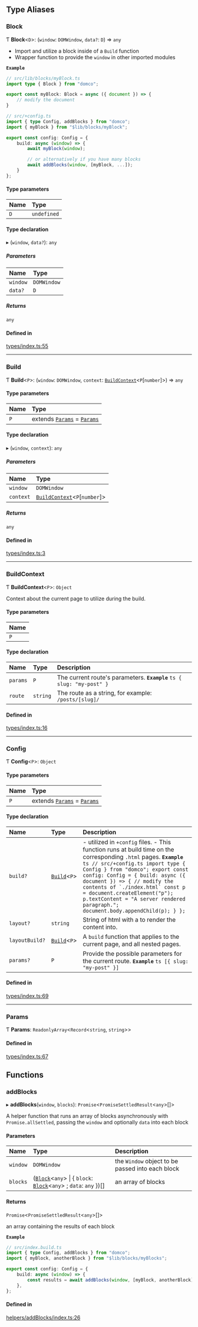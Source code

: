 

## Type Aliases

### Block

Ƭ **Block**\<`D`>: (`window`: `DOMWindow`, `data?`: `D`) => `any`

- Import and utilize a block inside of a `Build` function
- Wrapper function to provide the `window` in other imported modules

**`Example`**

```ts
// src/lib/blocks/myBlock.ts
import type { Block } from "domco";

export const myBlock: Block = async ({ document }) => {
    // modify the document
}

// src/+config.ts
import { type Config, addBlocks } from "domco";
import { myBlock } from "$lib/blocks/myBlock";

export const config: Config = {
	build: async (window) => {
		await myBlock(window);

		// or alternatively if you have many blocks
		await addBlocks(window, [myBlock, ...]);
	}
};
```

#### Type parameters

| Name | Type |
| :------ | :------ |
| `D` | `undefined` |

#### Type declaration

▸ (`window`, `data?`): `any`

##### Parameters

| Name | Type |
| :------ | :------ |
| `window` | `DOMWindow` |
| `data?` | `D` |

##### Returns

`any`

#### Defined in

[types/index.ts:55](https://github.com/rossrobino/domco/blob/e31f172/packages/domco/types/index.ts#L55)

___

### Build

Ƭ **Build**\<`P`>: (`window`: `DOMWindow`, `context`: [`BuildContext`](/docs/modules#buildcontext)\<`P`[`number`]>) => `any`

#### Type parameters

| Name | Type |
| :------ | :------ |
| `P` | extends [`Params`](/docs/modules#params) = [`Params`](/docs/modules#params) |

#### Type declaration

▸ (`window`, `context`): `any`

##### Parameters

| Name | Type |
| :------ | :------ |
| `window` | `DOMWindow` |
| `context` | [`BuildContext`](/docs/modules#buildcontext)\<`P`[`number`]> |

##### Returns

`any`

#### Defined in

[types/index.ts:3](https://github.com/rossrobino/domco/blob/e31f172/packages/domco/types/index.ts#L3)

___

### BuildContext

Ƭ **BuildContext**\<`P`>: `Object`

Context about the current page to utilize during the build.

#### Type parameters

| Name |
| :------ |
| `P` |

#### Type declaration

| Name | Type | Description |
| :------ | :------ | :------ |
| `params` | `P` | The current route's parameters. **`Example`** ```ts { slug: "my-post" } ``` |
| `route` | `string` | The route as a string, for example: `/posts/[slug]/` |

#### Defined in

[types/index.ts:16](https://github.com/rossrobino/domco/blob/e31f172/packages/domco/types/index.ts#L16)

___

### Config

Ƭ **Config**\<`P`>: `Object`

#### Type parameters

| Name | Type |
| :------ | :------ |
| `P` | extends [`Params`](/docs/modules#params) = [`Params`](/docs/modules#params) |

#### Type declaration

| Name | Type | Description |
| :------ | :------ | :------ |
| `build?` | [`Build`](/docs/modules#build)\<`P`> | - utilized in `+config` files. - This function runs at build time on the corresponding `.html` pages. **`Example`** ```ts // src/+config.ts import type { Config } from "domco"; export const config: Config = { build: async ({ document }) => { // modify the contents of `./index.html` const p = document.createElement("p"); p.textContent = "A server rendered paragraph."; document.body.appendChild(p); } }; ``` |
| `layout?` | `string` | String of html with a <slot> to render the content into. |
| `layoutBuild?` | [`Build`](/docs/modules#build)\<`P`> | A `build` function that applies to the current page, and all nested pages. |
| `params?` | `P` | Provide the possible parameters for the current route. **`Example`** ```ts [{ slug: "my-post" }] ``` |

#### Defined in

[types/index.ts:69](https://github.com/rossrobino/domco/blob/e31f172/packages/domco/types/index.ts#L69)

___

### Params

Ƭ **Params**: `ReadonlyArray`\<`Record`\<`string`, `string`>>

#### Defined in

[types/index.ts:67](https://github.com/rossrobino/domco/blob/e31f172/packages/domco/types/index.ts#L67)

## Functions

### addBlocks

▸ **addBlocks**(`window`, `blocks`): `Promise`\<`PromiseSettledResult`\<`any`>[]>

A helper function that runs an array of blocks asynchronously
with `Promise.allSettled`, passing the `window` and optionally
`data` into each block

#### Parameters

| Name | Type | Description |
| :------ | :------ | :------ |
| `window` | `DOMWindow` | the `Window` object to be passed into each block |
| `blocks` | ([`Block`](/docs/modules#block)\<`any`> \| \{ `block`: [`Block`](/docs/modules#block)\<`any`> ; `data`: `any`  })[] | an array of blocks |

#### Returns

`Promise`\<`PromiseSettledResult`\<`any`>[]>

an array containing the results of each block

**`Example`**

```ts
// src/index.build.ts
import { type Config, addBlocks } from "domco";
import { myBlock, anotherBlock } from "$lib/blocks/myBlocks";

export const config: Config = {
	build: async (window) => {
		const results = await addBlocks(window, [myBlock, anotherBlock]);
	},
};
```

#### Defined in

[helpers/addBlocks/index.ts:26](https://github.com/rossrobino/domco/blob/e31f172/packages/domco/helpers/addBlocks/index.ts#L26)
